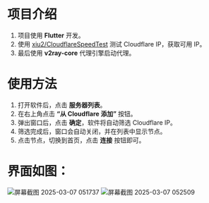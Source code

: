 # 项目介绍

1. 项目使用 **Flutter** 开发。
2. 使用 [xiu2/CloudflareSpeedTest](https://github.com/xiu2/CloudflareSpeedTest) 测试 Cloudflare IP，获取可用 IP。
3. 最后使用 **v2ray-core** 代理引擎启动代理。

# 使用方法

1. 打开软件后，点击 **服务器列表**。
2. 在右上角点击 **“从 Cloudflare 添加”** 按钮。
3. 弹出窗口后，点击 **确定**，软件将自动筛选 Cloudflare IP。
4. 筛选完成后，窗口会自动关闭，并在列表中显示节点。
5. 点击节点，切换到首页，点击 **连接** 按钮即可。

# 界面如图：
![屏幕截图 2025-03-07 051737](https://github.com/user-attachments/assets/3f05041c-028a-474f-8bc0-24ce089bc668)
![屏幕截图 2025-03-07 052509](https://github.com/user-attachments/assets/d34a42dd-07d5-47c8-af0a-8383477e88f1)
